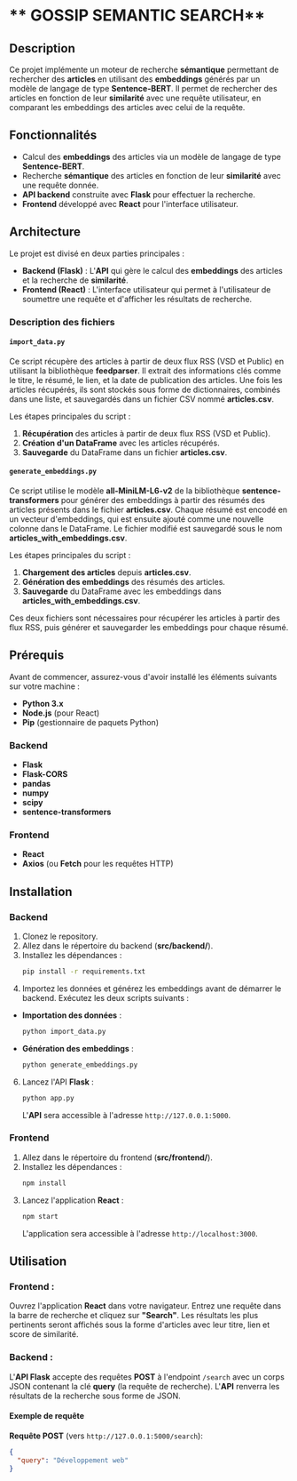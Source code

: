 # ** GOSSIP SEMANTIC SEARCH**

## **Description**

Ce projet implémente un moteur de recherche **sémantique** permettant de rechercher des **articles** en utilisant des **embeddings** générés par un modèle de langage de type **Sentence-BERT**. Il permet de rechercher des articles en fonction de leur **similarité** avec une requête utilisateur, en comparant les embeddings des articles avec celui de la requête.

## **Fonctionnalités**
- Calcul des **embeddings** des articles via un modèle de langage de type **Sentence-BERT**.
- Recherche **sémantique** des articles en fonction de leur **similarité** avec une requête donnée.
- **API backend** construite avec **Flask** pour effectuer la recherche.
- **Frontend** développé avec **React** pour l'interface utilisateur.

## **Architecture**
Le projet est divisé en deux parties principales :
- **Backend (Flask)** : L'**API** qui gère le calcul des **embeddings** des articles et la recherche de **similarité**.
- **Frontend (React)** : L'interface utilisateur qui permet à l'utilisateur de soumettre une requête et d'afficher les résultats de recherche.
### Description des fichiers

#### `import_data.py`

Ce script récupère des articles à partir de deux flux RSS (VSD et Public) en utilisant la bibliothèque **feedparser**. Il extrait des informations clés comme le titre, le résumé, le lien, et la date de publication des articles. Une fois les articles récupérés, ils sont stockés sous forme de dictionnaires, combinés dans une liste, et sauvegardés dans un fichier CSV nommé **articles.csv**.

Les étapes principales du script :
1. **Récupération** des articles à partir de deux flux RSS (VSD et Public).
2. **Création d'un DataFrame** avec les articles récupérés.
3. **Sauvegarde** du DataFrame dans un fichier **articles.csv**.

#### `generate_embeddings.py`

Ce script utilise le modèle **all-MiniLM-L6-v2** de la bibliothèque **sentence-transformers** pour générer des embeddings à partir des résumés des articles présents dans le fichier **articles.csv**. Chaque résumé est encodé en un vecteur d'embeddings, qui est ensuite ajouté comme une nouvelle colonne dans le DataFrame. Le fichier modifié est sauvegardé sous le nom **articles_with_embeddings.csv**.

Les étapes principales du script :
1. **Chargement des articles** depuis **articles.csv**.
2. **Génération des embeddings** des résumés des articles.
3. **Sauvegarde** du DataFrame avec les embeddings dans **articles_with_embeddings.csv**.

Ces deux fichiers sont nécessaires pour récupérer les articles à partir des flux RSS, puis générer et sauvegarder les embeddings pour chaque résumé.


## **Prérequis**
Avant de commencer, assurez-vous d'avoir installé les éléments suivants sur votre machine :
- **Python 3.x**
- **Node.js** (pour React)
- **Pip** (gestionnaire de paquets Python)

### **Backend**
- **Flask**
- **Flask-CORS**
- **pandas**
- **numpy**
- **scipy**
- **sentence-transformers**

### **Frontend**
- **React**
- **Axios** (ou **Fetch** pour les requêtes HTTP)

## **Installation**

### **Backend**
1. Clonez le repository.
2. Allez dans le répertoire du backend (**src/backend/**).
4. Installez les dépendances :
    ```bash
    pip install -r requirements.txt
    ```
5. Importez les données et générez les embeddings avant de démarrer le backend. Exécutez les deux scripts suivants :

- **Importation des données** :
  ```bash
  python import_data.py

- **Génération des embeddings** :
  ```bash
  python generate_embeddings.py

6. Lancez l'API **Flask** :
    ```bash
    python app.py
    ```
    L'**API** sera accessible à l'adresse `http://127.0.0.1:5000`.

### **Frontend**
1. Allez dans le répertoire du frontend (**src/frontend/**).
2. Installez les dépendances :
    ```bash
    npm install
    ```
3. Lancez l'application **React** :
    ```bash
    npm start
    ```
    L'application sera accessible à l'adresse `http://localhost:3000`.

## **Utilisation**

### **Frontend** :
Ouvrez l'application **React** dans votre navigateur. Entrez une requête dans la barre de recherche et cliquez sur **"Search"**. Les résultats les plus pertinents seront affichés sous la forme d'articles avec leur titre, lien et score de similarité.

### **Backend** :
L'**API Flask** accepte des requêtes **POST** à l'endpoint `/search` avec un corps JSON contenant la clé **query** (la requête de recherche). L'**API** renverra les résultats de la recherche sous forme de JSON.

#### Exemple de requête

**Requête POST** (vers `http://127.0.0.1:5000/search`):

```json
{
  "query": "Développement web"
}

